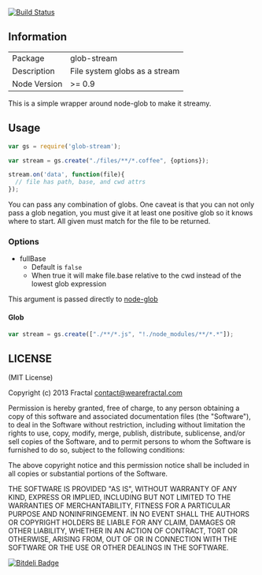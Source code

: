 [![Build Status](https://travis-ci.org/wearefractal/glob-stream.png?branch=master)](https://travis-ci.org/wearefractal/glob-stream)

## Information

<table>
<tr> 
<td>Package</td><td>glob-stream</td>
</tr>
<tr>
<td>Description</td>
<td>File system globs as a stream</td>
</tr>
<tr>
<td>Node Version</td>
<td>>= 0.9</td>
</tr>
</table>

This is a simple wrapper around node-glob to make it streamy.

## Usage

```javascript
var gs = require('glob-stream');

var stream = gs.create("./files/**/*.coffee", {options});

stream.on('data', function(file){
  // file has path, base, and cwd attrs
});
```

You can pass any combination of globs. One caveat is that you can not only pass a glob negation, you must give it at least one positive glob so it knows where to start. All given must match for the file to be returned.

### Options

- fullBase
  - Default is `false`
  - When true it will make file.base relative to the cwd instead of the lowest glob expression

This argument is passed directly to [node-glob](https://github.com/isaacs/node-glob)

#### Glob

```javascript
var stream = gs.create(["./**/*.js", "!./node_modules/**/*.*"]);
```

## LICENSE

(MIT License)

Copyright (c) 2013 Fractal <contact@wearefractal.com>

Permission is hereby granted, free of charge, to any person obtaining
a copy of this software and associated documentation files (the
"Software"), to deal in the Software without restriction, including
without limitation the rights to use, copy, modify, merge, publish,
distribute, sublicense, and/or sell copies of the Software, and to
permit persons to whom the Software is furnished to do so, subject to
the following conditions:

The above copyright notice and this permission notice shall be
included in all copies or substantial portions of the Software.

THE SOFTWARE IS PROVIDED "AS IS", WITHOUT WARRANTY OF ANY KIND,
EXPRESS OR IMPLIED, INCLUDING BUT NOT LIMITED TO THE WARRANTIES OF
MERCHANTABILITY, FITNESS FOR A PARTICULAR PURPOSE AND
NONINFRINGEMENT. IN NO EVENT SHALL THE AUTHORS OR COPYRIGHT HOLDERS BE
LIABLE FOR ANY CLAIM, DAMAGES OR OTHER LIABILITY, WHETHER IN AN ACTION
OF CONTRACT, TORT OR OTHERWISE, ARISING FROM, OUT OF OR IN CONNECTION
WITH THE SOFTWARE OR THE USE OR OTHER DEALINGS IN THE SOFTWARE.


[![Bitdeli Badge](https://d2weczhvl823v0.cloudfront.net/wearefractal/glob-stream/trend.png)](https://bitdeli.com/free "Bitdeli Badge")

